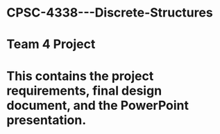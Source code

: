 # CPSC-4338---Discrete-Structures
# 
# Team 4 Project 
#
# This contains the project requirements, final design document, and the PowerPoint presentation.
